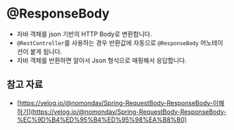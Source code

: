 # **@ResponseBody**

- 자바 객체를 json 기반의 HTTP Body로 변환합니다.
- `@RestController`를 사용하는 경우 반환값에 자동으로 `@ResponseBody` 어노테이션이 붙게 됩니다.
- 자바 객체를 반환하면 알아서 Json 형식으로 매핑해서 응답합니다.
## 참고 자료

- [](https://velog.io/@nomonday/Spring-RequestBody-ResponseBody-%EC%9D%B4%ED%95%B4%ED%95%98%EA%B8%B0)[https://velog.io/@nomonday/Spring-RequestBody-ResponseBody-이해하기](https://velog.io/@nomonday/Spring-RequestBody-ResponseBody-%EC%9D%B4%ED%95%B4%ED%95%98%EA%B8%B0)